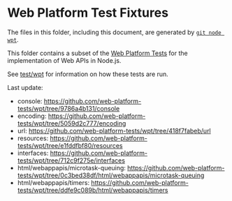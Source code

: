 # Web Platform Test Fixtures

The files in this folder, including this document,
are generated by [`git node wpt`][].

This folder contains a subset of the [Web Platform Tests][] for the
implementation of Web APIs in Node.js.

See [test/wpt](../../wpt/README.md) for information on how these tests are run.

Last update:

- console: https://github.com/web-platform-tests/wpt/tree/9786a4b131/console
- encoding: https://github.com/web-platform-tests/wpt/tree/5059d2c777/encoding
- url: https://github.com/web-platform-tests/wpt/tree/418f7fabeb/url
- resources: https://github.com/web-platform-tests/wpt/tree/e1fddfbf80/resources
- interfaces: https://github.com/web-platform-tests/wpt/tree/712c9f275e/interfaces
- html/webappapis/microtask-queuing: https://github.com/web-platform-tests/wpt/tree/0c3bed38df/html/webappapis/microtask-queuing
- html/webappapis/timers: https://github.com/web-platform-tests/wpt/tree/ddfe9c089b/html/webappapis/timers

[Web Platform Tests]: https://github.com/web-platform-tests/wpt
[`git node wpt`]: https://github.com/nodejs/node-core-utils/blob/master/docs/git-node.md#git-node-wpt
